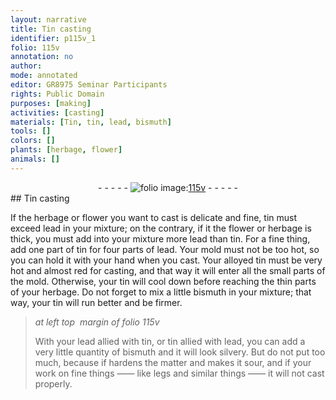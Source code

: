 ```yaml
---
layout: narrative
title: Tin casting
identifier: p115v_1
folio: 115v
annotation: no
author:
mode: annotated
editor: GR8975 Seminar Participants
rights: Public Domain
purposes: [making]
activities: [casting]
materials: [Tin, tin, lead, bismuth]
tools: []
colors: []
plants: [herbage, flower]
animals: []
---
```


 <div class="folio" align="center">- - - - - <a href="http://gallica.bnf.fr/ark:/12148/btv1b10500001g/f236.image" target="_blank"><img src="https://cu-mkp.github.io/GR8975-edition/assets/photo-icon.png" alt="folio image: " style="display:inline-block; margin-bottom:-3px;"/>115v</a> - - - - - </div>  <span class="activity"></span> 
## <span class="material">Tin</span> casting

 
If the <span class="plant">herbage</span> or <span class="plant">flower</span> you want to cast is delicate and fine, <span class="material">tin</span> must exceed <span class="material">lead</span> in your mixture; on the contrary, if it the <span class="plant">flower</span> or herbage is thick, you must add into your mixture more <span class="material">lead</span> than <span class="material">tin</span>. For a fine thing, add one part of <span class="material">tin</span> for four parts of <span class="material">lead</span>. Your mold must not be too hot, so you can hold it with your hand when you cast. Your alloyed <span class="material">tin</span> must be very hot and almost red for casting, and that way it will enter all the small parts of the mold. Otherwise, your <span class="material">tin</span> will cool down before reaching the thin parts of your <span class="plant">herbage</span>. Do not forget to mix a little <span class="material">bismuth</span> in your mixture; that way, your <span class="material">tin</span> will run better and be firmer.
 
> *at left top  margin of folio 115v*
> 
> With your <span class="material">lead</span> allied with <span class="material">tin</span>, or <span class="material">tin</span> allied with <span class="material">lead</span>, you can add a very little quantity of <span class="material">bismuth</span> and it will look silvery. But do not put too much, because if hardens the matter and makes it sour, and if your work on fine things —— like legs and similar things —— it will not cast properly.
 